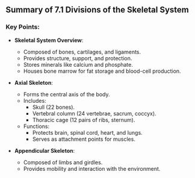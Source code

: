 ## Summary of 7.1 Divisions of the Skeletal System

### Key Points:

- **Skeletal System Overview**:
  - Composed of bones, cartilages, and ligaments.
  - Provides structure, support, and protection.
  - Stores minerals like calcium and phosphate.
  - Houses bone marrow for fat storage and blood-cell production.

- **Axial Skeleton**:
  - Forms the central axis of the body.
  - Includes:
    - Skull (22 bones).
    - Vertebral column (24 vertebrae, sacrum, coccyx).
    - Thoracic cage (12 pairs of ribs, sternum).
  - Functions:
    - Protects brain, spinal cord, heart, and lungs.
    - Serves as attachment points for muscles.

- **Appendicular Skeleton**:
  - Composed of limbs and girdles.
  - Provides mobility and interaction with the environment.

